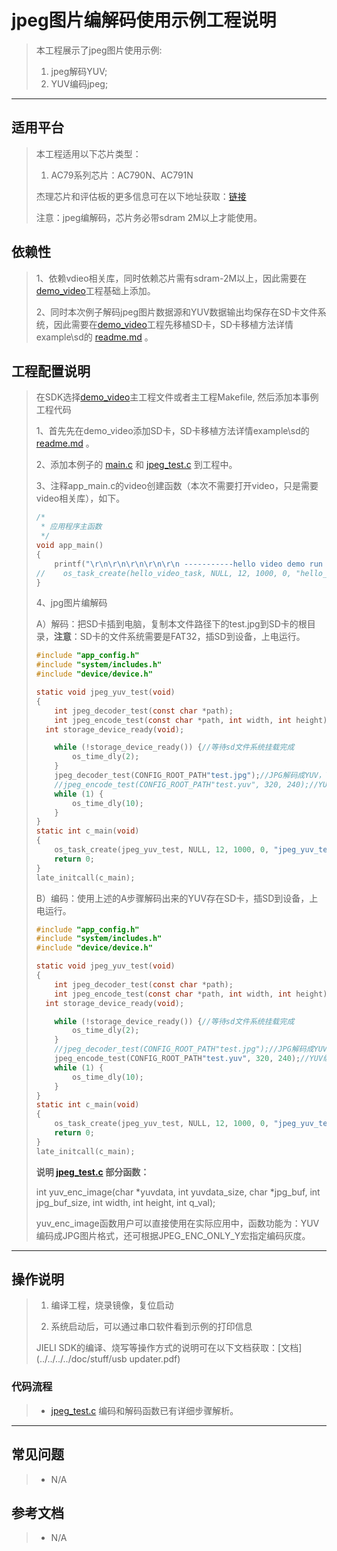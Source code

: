 ﻿# jpeg图片编解码使用示例工程说明

> 本工程展示了jpeg图片使用示例:
>
> 1. jpeg解码YUV;
> 2. YUV编码jpeg;

---

## 适用平台

> 本工程适用以下芯片类型：
> 1. AC79系列芯片：AC790N、AC791N
>
> 杰理芯片和评估板的更多信息可在以下地址获取：[链接](https://shop321455197.taobao.com/?spm=a230r.7195193.1997079397.2.2a6d391d3n5udo)
>
> 注意：jpeg编解码，芯片务必带sdram 2M以上才能使用。

## 依赖性
>1、依赖vdieo相关库，同时依赖芯片需有sdram-2M以上，因此需要在[demo_video](../../../../apps/demo_video/board)工程基础上添加。
>
>2、同时本次例子解码jpeg图片数据源和YUV数据输出均保存在SD卡文件系统，因此需要在[demo_video](../../../../apps/demo_video/board)工程先移植SD卡，SD卡移植方法详情example\sd的 [readme.md](..\sd\readme.md) 。

## 工程配置说明

> 在SDK选择[demo_video](../../../../apps/demo_video/board)主工程文件或者主工程Makefile, 然后添加本事例工程代码
>
> 1、首先先在demo_video添加SD卡，SD卡移植方法详情example\sd的 [readme.md](..\sd\readme.md) 。
>
> 2、添加本例子的 [main.c](main.c) 和 [jpeg_test.c](jpeg_test.c) 到工程中。
>
> 3、注释app_main.c的video创建函数（本次不需要打开video，只是需要video相关库），如下。
>
> ```c
> /*
>  * 应用程序主函数
>  */
> void app_main()
> {
>     printf("\r\n\r\n\r\n\r\n\r\n -----------hello video demo run %s-------------\r\n\r\n\r\n\r\n\r\n", __TIME__);
> //    os_task_create(hello_video_task, NULL, 12, 1000, 0, "hello_video_task");
> }
> ```
>
> 4、jpg图片编解码
>
> A）解码：把SD卡插到电脑，复制本文件路径下的test.jpg到SD卡的根目录，**注意**：SD卡的文件系统需要是FAT32，插SD到设备，上电运行。
>
> ```c
> #include "app_config.h"
> #include "system/includes.h"
> #include "device/device.h"
> 
> static void jpeg_yuv_test(void)
> {
>     int jpeg_decoder_test(const char *path);
>     int jpeg_encode_test(const char *path, int width, int height);
> 	int storage_device_ready(void);
> 
>     while (!storage_device_ready()) {//等待sd文件系统挂载完成
>         os_time_dly(2);
>     }
>     jpeg_decoder_test(CONFIG_ROOT_PATH"test.jpg");//JPG解码成YUV，YUV再转RGB
>     //jpeg_encode_test(CONFIG_ROOT_PATH"test.yuv", 320, 240);//YUV编码成JPG
>     while (1) {
>         os_time_dly(10);
>     }
> }
> static int c_main(void)
> {
>     os_task_create(jpeg_yuv_test, NULL, 12, 1000, 0, "jpeg_yuv_test");
>     return 0;
> }
> late_initcall(c_main);
> 
> ```
>
> B）编码：使用上述的A步骤解码出来的YUV存在SD卡，插SD到设备，上电运行。
>
> ```c
> #include "app_config.h"
> #include "system/includes.h"
> #include "device/device.h"
> 
> static void jpeg_yuv_test(void)
> {
>     int jpeg_decoder_test(const char *path);
>     int jpeg_encode_test(const char *path, int width, int height);
> 	int storage_device_ready(void);
> 
>     while (!storage_device_ready()) {//等待sd文件系统挂载完成
>         os_time_dly(2);
>     }
>     //jpeg_decoder_test(CONFIG_ROOT_PATH"test.jpg");//JPG解码成YUV，YUV再转RGB
>     jpeg_encode_test(CONFIG_ROOT_PATH"test.yuv", 320, 240);//YUV编码成JPG
>     while (1) {
>         os_time_dly(10);
>     }
> }
> static int c_main(void)
> {
>     os_task_create(jpeg_yuv_test, NULL, 12, 1000, 0, "jpeg_yuv_test");
>     return 0;
> }
> late_initcall(c_main);
> 
> ```
>
> 
>
> **说明 [jpeg_test.c](jpeg_test.c) 部分函数：**
>
> int yuv_enc_image(char *yuvdata, int yuvdata_size, char *jpg_buf, int jpg_buf_size, int width, int height, int q_val);
>
> yuv_enc_image函数用户可以直接使用在实际应用中，函数功能为：YUV编码成JPG图片格式，还可根据JPEG_ENC_ONLY_Y宏指定编码灰度。

---



## 操作说明

> 1. 编译工程，烧录镜像，复位启动
>
> 2. 系统启动后，可以通过串口软件看到示例的打印信息
>
> JIELI SDK的编译、烧写等操作方式的说明可在以下文档获取：[文档](../../../../doc/stuff/usb updater.pdf)

### 代码流程

> *  [jpeg_test.c](jpeg_test.c) 编码和解码函数已有详细步骤解析。

---

## 常见问题

> * N/A
>
> 

## 参考文档

> * N/A